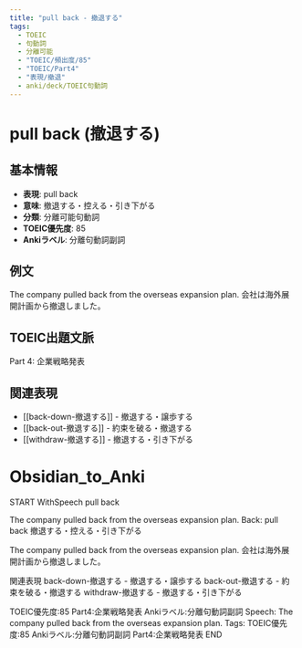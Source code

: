 ```yaml
---
title: "pull back - 撤退する"
tags:
  - TOEIC
  - 句動詞
  - 分離可能
  - "TOEIC/頻出度/85"
  - "TOEIC/Part4"
  - "表現/撤退"
  - anki/deck/TOEIC句動詞
---
```


# pull back (撤退する)

## 基本情報
- **表現**: pull back
- **意味**: 撤退する・控える・引き下がる
- **分類**: 分離可能句動詞
- **TOEIC優先度**: 85
- **Ankiラベル**: 分離句動詞副詞

## 例文
The company pulled back from the overseas expansion plan.
会社は海外展開計画から撤退しました。

## TOEIC出題文脈
Part 4: 企業戦略発表

## 関連表現
- [[back-down-撤退する]] - 撤退する・譲歩する
- [[back-out-撤退する]] - 約束を破る・撤退する
- [[withdraw-撤退する]] - 撤退する・引き下がる

# Obsidian_to_Anki
START
WithSpeech
pull back

The company pulled back from the overseas expansion plan.
Back: 
pull back
撤退する・控える・引き下がる

The company pulled back from the overseas expansion plan.
会社は海外展開計画から撤退しました。

関連表現
back-down-撤退する - 撤退する・譲歩する
back-out-撤退する - 約束を破る・撤退する
withdraw-撤退する - 撤退する・引き下がる

TOEIC優先度:85
Part4:企業戦略発表
Ankiラベル:分離句動詞副詞
Speech: The company pulled back from the overseas expansion plan.
Tags: TOEIC優先度:85 Ankiラベル:分離句動詞副詞 Part4:企業戦略発表
END 